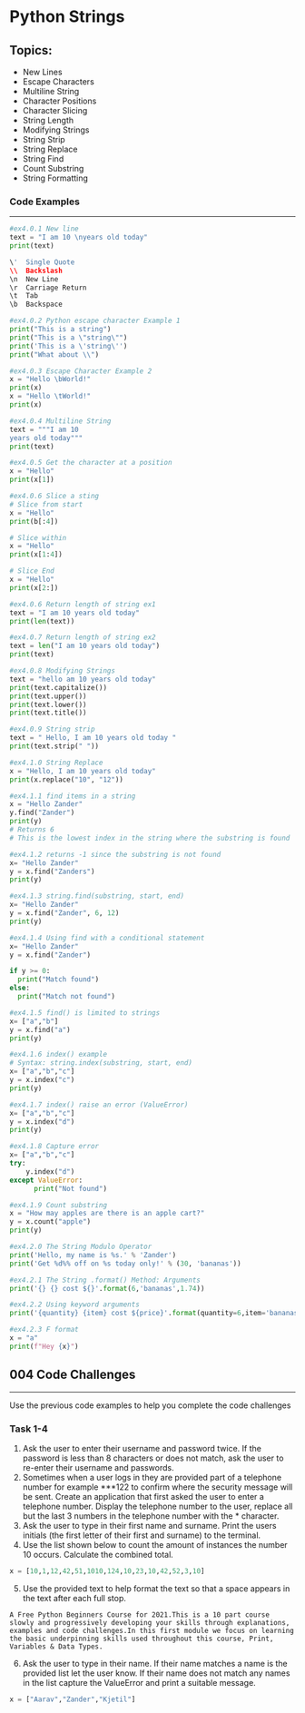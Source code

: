 # Python Strings

## Topics:
*  New Lines
*  Escape Characters
*  Multiline String
*  Character Positions
*  Character Slicing
*  String Length
*  Modifying Strings
*  String Strip
*  String Replace
*  String Find
*  Count Substring
*  String Formatting

### Code Examples
---

```python
#ex4.0.1 New line
text = "I am 10 \nyears old today"
print(text)
```
```python
\'	Single Quote	
\\	Backslash	
\n	New Line	
\r	Carriage Return	
\t	Tab	
\b	Backspace
```
```python
#ex4.0.2 Python escape character Example 1
print("This is a string")
print("This is a \"string\"")
print('This is a \'string\'')
print("What about \\")
```
```python
#ex4.0.3 Escape Character Example 2
x = "Hello \bWorld!"
print(x) 
x = "Hello \tWorld!"
print(x) 
```
```python
#ex4.0.4 Multiline String
text = """I am 10 
years old today"""
print(text)
```
```python
#ex4.0.5 Get the character at a position
x = "Hello"
print(x[1])
```
```python
#ex4.0.6 Slice a sting
# Slice from start
x = "Hello"
print(b[:4])

# Slice within
x = "Hello"
print(x[1:4])

# Slice End
x = "Hello"
print(x[2:])
```
```python
#ex4.0.6 Return length of string ex1
text = "I am 10 years old today"
print(len(text))
```
```python
#ex4.0.7 Return length of string ex2
text = len("I am 10 years old today")
print(text)
```
```python
#ex4.0.8 Modifying Strings 
text = "hello am 10 years old today"
print(text.capitalize())
print(text.upper())
print(text.lower())
print(text.title())
```
```python
#ex4.0.9 String strip
text = " Hello, I am 10 years old today "
print(text.strip(" "))
```
```python
#ex4.1.0 String Replace
x = "Hello, I am 10 years old today"
print(x.replace("10", "12"))
```
```python
#ex4.1.1 find items in a string
x = "Hello Zander"
y.find("Zander")
print(y)
# Returns 6
# This is the lowest index in the string where the substring is found
```
```python
#ex4.1.2 returns -1 since the substring is not found
x= "Hello Zander"
y = x.find("Zanders")
print(y)
```
```python
#ex4.1.3 string.find(substring, start, end)
x= "Hello Zander"
y = x.find("Zander", 6, 12)
print(y)
```
```python
#ex4.1.4 Using find with a conditional statement
x= "Hello Zander"
y = x.find("Zander")

if y >= 0:
  print("Match found")
else:
  print("Match not found")
```
```python
#ex4.1.5 find() is limited to strings 
x= ["a","b"]
y = x.find("a")
print(y)
```
```python
#ex4.1.6 index() example
# Syntax: string.index(substring, start, end) 
x= ["a","b","c"]
y = x.index("c")
print(y)
```
```python
#ex4.1.7 index() raise an error (ValueError)
x= ["a","b","c"]
y = x.index("d")
print(y)
```
```python
#ex4.1.8 Capture error
x= ["a","b","c"]
try:
    y.index("d")
except ValueError:
      print("Not found")
```
```python
#ex4.1.9 Count substring
x = "How may apples are there is an apple cart?"
y = x.count("apple")
print(y)
```
```Python
#ex4.2.0 The String Modulo Operator
print('Hello, my name is %s.' % 'Zander')
print('Get %d%% off on %s today only!' % (30, 'bananas'))
```
```Python
#ex4.2.1 The String .format() Method: Arguments
print('{} {} cost ${}'.format(6,'bananas',1.74))
```
```Python
#ex4.2.2 Using keyword arguments
print('{quantity} {item} cost ${price}'.format(quantity=6,item='bananas',price=1.74))
```
```Python
#ex4.2.3 F format
x = "a"
print(f"Hey {x}")
```


## 004 Code Challenges
---
Use the previous code examples to help you complete the code challenges

### **Task 1-4**
1. Ask the user to enter their username and password twice. If the password is less than 8 characters or does not match, ask the user to re-enter their username and passwords.
2. Sometimes when a user logs in they are provided part of a telephone number for example ***122 to confirm where the security message will be sent. Create an application that first asked the user to enter a telephone number. Display the telephone number to the user, replace all but the last 3 numbers in the telephone number with the * character.
3. Ask the user to type in their first name and surname. Print the users initials (the first letter of their first and surname) to the terminal.
4. Use the list shown below to count the amount of instances the number 10 occurs. Calculate the combined total.
```Python
x = [10,1,12,42,51,1010,124,10,23,10,42,52,3,10]
```
5. Use the provided text to help format the text so that a space appears in the text after each full stop.
```
A Free Python Beginners Course for 2021.This is a 10 part course slowly and progressively developing your skills through explanations, examples and code challenges.In this first module we focus on learning the basic underpinning skills used throughout this course, Print, Variables & Data Types.
```
6. Ask the user to type in their name. If their name matches a name is the provided list let the user know. If their name does not match any names in the list capture the ValueError and print a suitable message.
```Python
x = ["Aarav","Zander","Kjetil"]
```